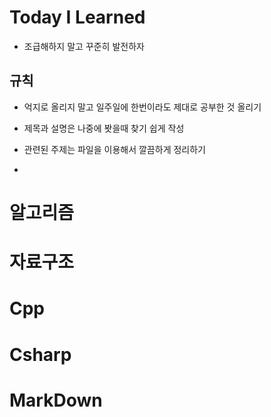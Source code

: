 # Today I Learned

- 조급해하지 말고 꾸준히 발전하자

## 규칙

- 억지로 올리지 말고 일주일에 한번이라도 제대로 공부한 것 올리기
- 제목과 설명은 나중에 봣을때 찾기 쉽게 작성
- 관련된 주제는 파일을 이용해서 깔끔하게 정리하기

- 
# 알고리즘


# 자료구조


# Cpp


# Csharp


# MarkDown

